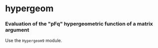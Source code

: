 # hypergeom

### Evaluation of the "pFq" hypergeometric function of a matrix argument

Use the `Hypergeom9` module.